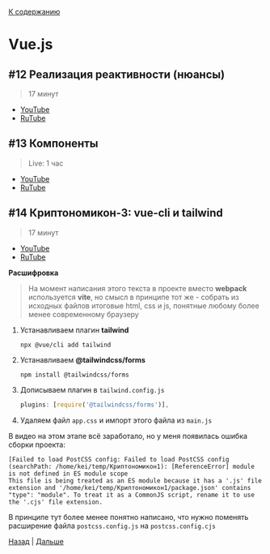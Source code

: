 [К содержанию](../readme.md#введение-в-web-разработку)

# Vue.js

## #12 Реализация реактивности (нюансы)

>17 минут

* [YouTube](https://www.youtube.com/watch?v=tt6VERYoBwE)
* [RuTube](https://rutube.ru/video/01f5dfb906d549d0b70d823c6f65c08e/)

## #13 Компоненты

>Live: 1 час

* [YouTube](https://www.youtube.com/watch?v=Mu3S9LBvuf8)
* [RuTube](https://rutube.ru/video/3d2d34498a53b4de7ce938add681c80c/?t=230&r=plwd)

## #14 Криптономикон-3: vue-cli и tailwind

>17 минут

* [YouTube](https://www.youtube.com/watch?v=p5y4lPbYee4)
* [RuTube](https://rutube.ru/video/5ea99b949996ae7e38fb927a76be3f0d/)


**Расшифровка**

>На момент написания этого текста в проекте вместо **webpack** используется **vite**, но смысл в принципе тот же - собрать из исходных файлов итоговые html, css и js, понятные любому более менее современному браузеру

1. Устанавливаем плагин **tailwind**

    ```
    npx @vue/cli add tailwind
    ```

1. Устанавливаем **@tailwindcss/forms**

    ```
    npm install @tailwindcss/forms
    ```

1. Дописываем плагин в `tailwind.config.js`

    ```js
    plugins: [require('@tailwindcss/forms')],
    ```

1. Удаляем файл `app.css` и импорт этого файла из `main.js`

В видео на этом этапе всё заработало, но у меня появилась ошибка сборки проекта: 

```
[Failed to load PostCSS config: Failed to load PostCSS config (searchPath: /home/kei/temp/Криптономикон1): [ReferenceError] module is not defined in ES module scope
This file is being treated as an ES module because it has a '.js' file extension and '/home/kei/temp/Криптономикон1/package.json' contains "type": "module". To treat it as a CommonJS script, rename it to use the '.cjs' file extension.
```

В принципе тут более менее понятно написано, что нужно поменять расширение файла `postcss.config.js` на `postcss.config.cjs`

[Назад](./web_05.md) | [Дальше](./web_07.md)
